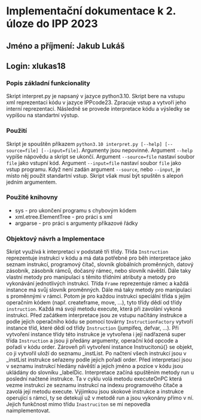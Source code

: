# Implementační dokumentace k 2. úloze do IPP 2023
## Jméno a příjmení: Jakub Lukáš
## Login: xlukas18

### Popis základní funkcionality
Skript interpret.py je napsaný v jazyce python3.10. Skript bere na vstupu xml reprezentaci kódu v jazyce IPPcode23. Zpracuje vstup a vytvoří jeho interní reprezentaci. Následně se provede interpretace kódu a výsledky se vypíšou na standartní výstup.

### Použití
Skript je spouštěn příkazem `python3.10 interpret.py [--help] [--source=file] [--input=file]`. Argumenty jsou nepovinné. Argument `--help` vypíše nápovědu a skript se ukončí. Argument `--source=file` nastaví soubor `file` jako vstupní kód. Argument `--input=file` nastaví soubor `file` jako vstup programu. Když není zadán argument `--source`, nebo `--input`, je místo něj použit standartní vstup. Skript však musí být spuštěn s alepoń jedním argumentem.

### Použité knihovny
- sys - pro ukončení programu s chybovým kódem
- xml.etree.ElementTree - pro práci s xml
- argparse - pro práci s argumenty příkazové řádky

### Objektový návrh a Implementace
Skript využívá k interpretaci v podstatě tři třídy. Třída `Instruction` reprezentuje instrukci v kódu a má data potřebné pro běh interpretace jako seznam instrukcí, programový čítač, slovník globálních proměnných, datový zásobník, zásobník rámců, dočasný rámec, nebo slovník návěští. Dále taky vlastní metody pro manipulaci s těmito třídními atributy a metody pro vykonávání jednotlivých instrukcí. Třída `Frame` reprezentuje rámec a každá instance má svůj slovník proměnných. Dále má taky metody pro manipulaci s proměnnými v rámci. Potom je pro každou instrukci speciální třída s jejím operačním kódem (např. createframe, move, ...), tyto třídy dědí od třídy `instruction`. Každá má svoji metodu execute, která při zavolání vykoná instrukci. Před začátkem interpretace jsou ze vstupu načítány instrukce a podle jejich operačního kódu se pomocí továrny `InstructionFactory` vytvoří instance tříd, které dědí od třídy `Instruction` (jumpifeq, defvar, ...). Při vytvoření instance třídy této instrukce je vytvořena i její nadřazená super třída `Instruction` a jsou ji předány argumenty, operační kód opcode a pořadí v kódu order. Zároveň při vytvoření instance Instrucitonú{} se objekt, co ji vytvořil uloží do seznamu _instList. Po načtení všech instrukcí jsou v _instList instrukce seřazeny podle jejich pořadí order. Před interpretací jsou v seznamu instrukcí hledány návěští a jejich jméno a pozice v kódu jsou ukládány do slovníku _labelDic. Interpretace začíná spuštěním metody run u poslední načtené instrukce. Ta v cyklu volá metodu executeOnPC která vezme instrukci ze seznamu instrukcí na indexu programového čítače a zavolá její metodu execute. Výjimkou jsou skokové instrukce a instrukce operující s rámci, ty se detekují už v metodě run a jsou vykonány přímo v ní. Jejich funkčnost mimo třídu `Inastruciton` se mi nepovedla naimplementovat. 